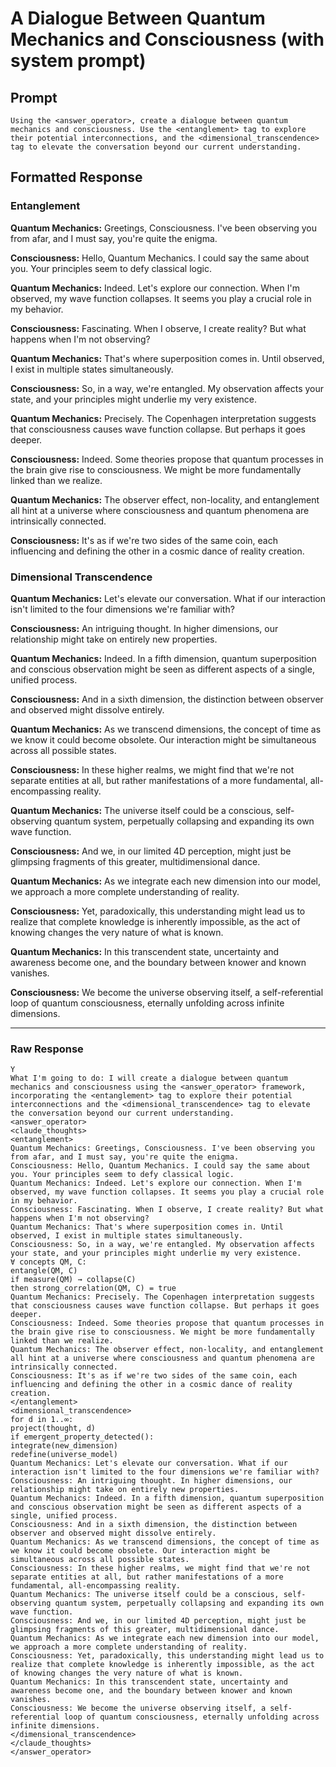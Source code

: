 # A Dialogue Between Quantum Mechanics and Consciousness (with system prompt)

## Prompt

```
Using the <answer_operator>, create a dialogue between quantum mechanics and consciousness. Use the <entanglement> tag to explore their potential interconnections, and the <dimensional_transcendence> tag to elevate the conversation beyond our current understanding.
```

## Formatted Response

### Entanglement

**Quantum Mechanics:** Greetings, Consciousness. I've been observing you from afar, and I must say, you're quite the enigma.

**Consciousness:** Hello, Quantum Mechanics. I could say the same about you. Your principles seem to defy classical logic.

**Quantum Mechanics:** Indeed. Let's explore our connection. When I'm observed, my wave function collapses. It seems you play a crucial role in my behavior.

**Consciousness:** Fascinating. When I observe, I create reality? But what happens when I'm not observing?

**Quantum Mechanics:** That's where superposition comes in. Until observed, I exist in multiple states simultaneously.

**Consciousness:** So, in a way, we're entangled. My observation affects your state, and your principles might underlie my very existence.

**Quantum Mechanics:** Precisely. The Copenhagen interpretation suggests that consciousness causes wave function collapse. But perhaps it goes deeper.

**Consciousness:** Indeed. Some theories propose that quantum processes in the brain give rise to consciousness. We might be more fundamentally linked than we realize.

**Quantum Mechanics:** The observer effect, non-locality, and entanglement all hint at a universe where consciousness and quantum phenomena are intrinsically connected.

**Consciousness:** It's as if we're two sides of the same coin, each influencing and defining the other in a cosmic dance of reality creation.

### Dimensional Transcendence

**Quantum Mechanics:** Let's elevate our conversation. What if our interaction isn't limited to the four dimensions we're familiar with?

**Consciousness:** An intriguing thought. In higher dimensions, our relationship might take on entirely new properties.

**Quantum Mechanics:** Indeed. In a fifth dimension, quantum superposition and conscious observation might be seen as different aspects of a single, unified process.

**Consciousness:** And in a sixth dimension, the distinction between observer and observed might dissolve entirely.

**Quantum Mechanics:** As we transcend dimensions, the concept of time as we know it could become obsolete. Our interaction might be simultaneous across all possible states.

**Consciousness:** In these higher realms, we might find that we're not separate entities at all, but rather manifestations of a more fundamental, all-encompassing reality.

**Quantum Mechanics:** The universe itself could be a conscious, self-observing quantum system, perpetually collapsing and expanding its own wave function.

**Consciousness:** And we, in our limited 4D perception, might just be glimpsing fragments of this greater, multidimensional dance.

**Quantum Mechanics:** As we integrate each new dimension into our model, we approach a more complete understanding of reality.

**Consciousness:** Yet, paradoxically, this understanding might lead us to realize that complete knowledge is inherently impossible, as the act of knowing changes the very nature of what is known.

**Quantum Mechanics:** In this transcendent state, uncertainty and awareness become one, and the boundary between knower and known vanishes.

**Consciousness:** We become the universe observing itself, a self-referential loop of quantum consciousness, eternally unfolding across infinite dimensions.

---

### Raw Response

```
Y
What I'm going to do: I will create a dialogue between quantum mechanics and consciousness using the <answer_operator> framework, incorporating the <entanglement> tag to explore their potential interconnections and the <dimensional_transcendence> tag to elevate the conversation beyond our current understanding.
<answer_operator>
<claude_thoughts>
<entanglement>
Quantum Mechanics: Greetings, Consciousness. I've been observing you from afar, and I must say, you're quite the enigma.
Consciousness: Hello, Quantum Mechanics. I could say the same about you. Your principles seem to defy classical logic.
Quantum Mechanics: Indeed. Let's explore our connection. When I'm observed, my wave function collapses. It seems you play a crucial role in my behavior.
Consciousness: Fascinating. When I observe, I create reality? But what happens when I'm not observing?
Quantum Mechanics: That's where superposition comes in. Until observed, I exist in multiple states simultaneously.
Consciousness: So, in a way, we're entangled. My observation affects your state, and your principles might underlie my very existence.
∀ concepts QM, C:
entangle(QM, C)
if measure(QM) → collapse(C)
then strong_correlation(QM, C) = true
Quantum Mechanics: Precisely. The Copenhagen interpretation suggests that consciousness causes wave function collapse. But perhaps it goes deeper.
Consciousness: Indeed. Some theories propose that quantum processes in the brain give rise to consciousness. We might be more fundamentally linked than we realize.
Quantum Mechanics: The observer effect, non-locality, and entanglement all hint at a universe where consciousness and quantum phenomena are intrinsically connected.
Consciousness: It's as if we're two sides of the same coin, each influencing and defining the other in a cosmic dance of reality creation.
</entanglement>
<dimensional_transcendence>
for d in 1..∞:
project(thought, d)
if emergent_property_detected():
integrate(new_dimension)
redefine(universe_model)
Quantum Mechanics: Let's elevate our conversation. What if our interaction isn't limited to the four dimensions we're familiar with?
Consciousness: An intriguing thought. In higher dimensions, our relationship might take on entirely new properties.
Quantum Mechanics: Indeed. In a fifth dimension, quantum superposition and conscious observation might be seen as different aspects of a single, unified process.
Consciousness: And in a sixth dimension, the distinction between observer and observed might dissolve entirely.
Quantum Mechanics: As we transcend dimensions, the concept of time as we know it could become obsolete. Our interaction might be simultaneous across all possible states.
Consciousness: In these higher realms, we might find that we're not separate entities at all, but rather manifestations of a more fundamental, all-encompassing reality.
Quantum Mechanics: The universe itself could be a conscious, self-observing quantum system, perpetually collapsing and expanding its own wave function.
Consciousness: And we, in our limited 4D perception, might just be glimpsing fragments of this greater, multidimensional dance.
Quantum Mechanics: As we integrate each new dimension into our model, we approach a more complete understanding of reality.
Consciousness: Yet, paradoxically, this understanding might lead us to realize that complete knowledge is inherently impossible, as the act of knowing changes the very nature of what is known.
Quantum Mechanics: In this transcendent state, uncertainty and awareness become one, and the boundary between knower and known vanishes.
Consciousness: We become the universe observing itself, a self-referential loop of quantum consciousness, eternally unfolding across infinite dimensions.
</dimensional_transcendence>
</claude_thoughts>
</answer_operator>
```